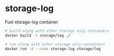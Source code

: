 storage-log
===========

Fuel storage-log container

```bash
# build along with other storage only containers
docker build -t storage/log ./

# run along with other storage only containers
docker run -d --name storage-log storage/log
```
